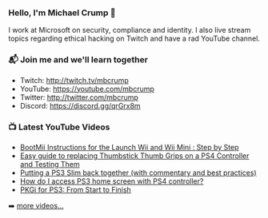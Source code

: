 ### Hello, I'm Michael Crump 👋

I work at Microsoft on security, compliance and identity. I also live stream topics regarding ethical hacking on Twitch and have a rad YouTube channel. 

### 📬 Join me and we'll learn together

- Twitch: http://twitch.tv/mbcrump
- YouTube: https://youtube.com/mbcrump
- Twitter: http://twitter.com/mbcrump
- Discord: https://discord.gg/qrGrx8m

### 📺 Latest YouTube Videos

<!-- YOUTUBE:START -->
- [BootMii Instructions for the Launch Wii and Wii Mini : Step by Step](https://www.youtube.com/watch?v=wS8bCgwLLHE)
- [Easy guide to replacing Thumbstick Thumb Grips on a PS4 Controller and Testing Them](https://www.youtube.com/watch?v=tD-RWRcoi5M)
- [Putting a PS3 Slim back together (with commentary and best practices)](https://www.youtube.com/watch?v=40e_2itHcXA)
- [How do I access PS3 home screen with PS4 controller?](https://www.youtube.com/watch?v=llooTz4Id8c)
- [PKGi for PS3: From Start to Finish](https://www.youtube.com/watch?v=cMTab1JTnIM)
<!-- YOUTUBE:END -->

➡️ [more videos...](https://youtube.com/mbcrump)

